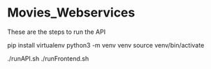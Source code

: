 # Movies_Webservices

These are the steps to run the API

pip install virtualenv
python3 -m venv venv
source venv/bin/activate

./runAPI.sh
./runFrontend.sh